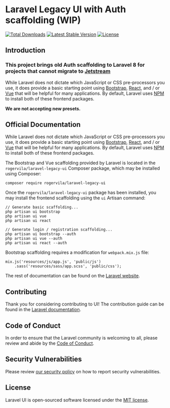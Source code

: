 # Laravel Legacy UI with Auth scaffolding (WIP)

<a href="https://packagist.org/packages/rogervila/laravel-legacy-ui"><img src="https://poser.pugx.org/rogervila/laravel-legacy-ui/d/total.svg" alt="Total Downloads"></a>
<a href="https://packagist.org/packages/rogervila/laravel-legacy-ui"><img src="https://poser.pugx.org/rogervila/laravel-legacy-ui/v/stable.svg" alt="Latest Stable Version"></a>
<a href="https://packagist.org/packages/rogervila/laravel-legacy-ui"><img src="https://poser.pugx.org/rogervila/laravel-legacy-ui/license.svg" alt="License"></a>

## Introduction

### This project brings old Auth scaffolding to Laravel 8 for projects that cannot migrate to [Jetstream](https://github.com/laravel/jetstream)

While Laravel does not dictate which JavaScript or CSS pre-processors you use, it does provide a basic starting point using [Bootstrap](https://getbootstrap.com/), [React](https://reactjs.org/), and / or [Vue](https://vuejs.org/) that will be helpful for many applications. By default, Laravel uses [NPM](https://www.npmjs.org/) to install both of these frontend packages.

**We are not accepting new presets.**

## Official Documentation

While Laravel does not dictate which JavaScript or CSS pre-processors you use, it does provide a basic starting point using [Bootstrap](https://getbootstrap.com/), [React](https://reactjs.org/), and / or [Vue](https://vuejs.org/) that will be helpful for many applications. By default, Laravel uses [NPM](https://www.npmjs.org) to install both of these frontend packages.

The Bootstrap and Vue scaffolding provided by Laravel is located in the `rogervila/laravel-legacy-ui` Composer package, which may be installed using Composer:

    composer require rogervila/laravel-legacy-ui

Once the `rogervila/laravel-legacy-ui` package has been installed, you may install the frontend scaffolding using the `ui` Artisan command:

    // Generate basic scaffolding...
    php artisan ui bootstrap
    php artisan ui vue
    php artisan ui react

    // Generate login / registration scaffolding...
    php artisan ui bootstrap --auth
    php artisan ui vue --auth
    php artisan ui react --auth

Bootstrap scaffolding requires a modification for `webpack.mix.js` file:

    mix.js('resources/js/app.js', 'public/js')
        .sass('resources/sass/app.scss', 'public/css');

The rest of documentation can be found on the [Laravel website](https://laravel.com/docs/7.x/frontend#introduction).

## Contributing

Thank you for considering contributing to UI! The contribution guide can be found in the [Laravel documentation](https://laravel.com/docs/contributions).

## Code of Conduct

In order to ensure that the Laravel community is welcoming to all, please review and abide by the [Code of Conduct](https://laravel.com/docs/contributions#code-of-conduct).

## Security Vulnerabilities

Please review [our security policy](https://github.com/rogervila/laravel-legacy-ui/security/policy) on how to report security vulnerabilities.

## License

Laravel UI is open-sourced software licensed under the [MIT license](LICENSE.md).
